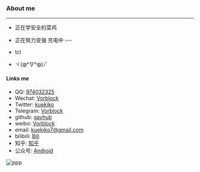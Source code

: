 ### About me
--- 
- 正在学安全的菜鸡    

- 正在努力变强 充电中  ---   

- tcl

- ヾ(◍°∇°◍)ﾉﾞ


#### Links me

- QQ: [974032325](https://vorblock.cc/about)
- Wechat: [Vorblock](https://vorblock.cc/img)
- Twitter: [kuekiko](https://twitter.com/kuekiko)
- Telegram: [Vorblock](https://t.me/Vorblock)
- github: [gayhub](https://github.com/kuekiko)
- weibo: [Vorblock](https://weibo.com/u/2952658161)
- email:  [kuekiko7@gmail.com](kuekiko7@gmail.com)
- bilibili: [Bili](https://space.bilibili.com/6477559)
- 知乎: [知乎](https://www.zhihu.com/people/vorblock/activities)
- 公众号: [Android](https://kuekiko.top/img)

![ppp](https://as2.bitinn.net/uploads/w5/cjrr6b2e9002h1t8hi9at4hw5.1080p.jpg)
